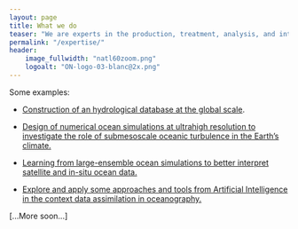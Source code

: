 ```yaml
---
layout: page
title: What we do
teaser: "We are experts in the production, treatment, analysis, and interpretation of geoscientific data in relation to the hydrosphere, in particular in oceanography and hydrology."
permalink: "/expertise/"
header:
    image_fullwidth: "natl60zoom.png"
    logoalt: "ON-logo-03-blanc@2x.png"
---
```


Some examples:

* [Construction of an hydrological database at the global scale]().

* [Design  of numerical ocean simulations at  ultrahigh resolution to investigate the role of submesoscale oceanic turbulence in the Earth’s climate.]()
 
* [Learning from large-ensemble ocean simulations to better interpret satellite and in-situ ocean data.]()
 
* [Explore and apply some approaches and tools from Artificial Intelligence in the context data assimilation in oceanography.]()

[...More soon...]
